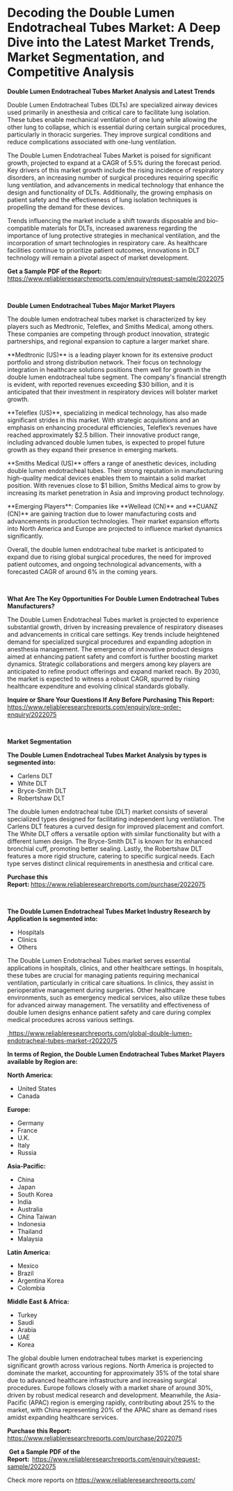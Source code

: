 <p><h1>Decoding the Double Lumen Endotracheal Tubes Market: A Deep Dive into the Latest Market Trends, Market Segmentation, and Competitive Analysis</h1></p><p><strong>Double Lumen Endotracheal Tubes Market Analysis and Latest Trends</strong></p>
<p><p>Double Lumen Endotracheal Tubes (DLTs) are specialized airway devices used primarily in anesthesia and critical care to facilitate lung isolation. These tubes enable mechanical ventilation of one lung while allowing the other lung to collapse, which is essential during certain surgical procedures, particularly in thoracic surgeries. They improve surgical conditions and reduce complications associated with one-lung ventilation.</p><p>The Double Lumen Endotracheal Tubes Market is poised for significant growth, projected to expand at a CAGR of 5.5% during the forecast period. Key drivers of this market growth include the rising incidence of respiratory disorders, an increasing number of surgical procedures requiring specific lung ventilation, and advancements in medical technology that enhance the design and functionality of DLTs. Additionally, the growing emphasis on patient safety and the effectiveness of lung isolation techniques is propelling the demand for these devices.</p><p>Trends influencing the market include a shift towards disposable and bio-compatible materials for DLTs, increased awareness regarding the importance of lung protective strategies in mechanical ventilation, and the incorporation of smart technologies in respiratory care. As healthcare facilities continue to prioritize patient outcomes, innovations in DLT technology will remain a pivotal aspect of market development.</p></p>
<p><strong>Get a Sample PDF of the Report:&nbsp;</strong> <a href="https://www.reliableresearchreports.com/enquiry/request-sample/2022075?utm_campaign=2224&utm_medium=2&utm_source=Github&utm_content=ia&utm_term=29032025&utm_id=double-lumen-endotracheal-tubes">https://www.reliableresearchreports.com/enquiry/request-sample/2022075</a></p>
<p>&nbsp;</p>
<p><strong>Double Lumen Endotracheal Tubes Major Market Players</strong></p>
<p><p>The double lumen endotracheal tubes market is characterized by key players such as Medtronic, Teleflex, and Smiths Medical, among others. These companies are competing through product innovation, strategic partnerships, and regional expansion to capture a larger market share.</p><p>**Medtronic (US)** is a leading player known for its extensive product portfolio and strong distribution network. Their focus on technology integration in healthcare solutions positions them well for growth in the double lumen endotracheal tube segment. The company's financial strength is evident, with reported revenues exceeding $30 billion, and it is anticipated that their investment in respiratory devices will bolster market growth.</p><p>**Teleflex (US)**, specializing in medical technology, has also made significant strides in this market. With strategic acquisitions and an emphasis on enhancing procedural efficiencies, Teleflex’s revenues have reached approximately $2.5 billion. Their innovative product range, including advanced double lumen tubes, is expected to propel future growth as they expand their presence in emerging markets.</p><p>**Smiths Medical (US)** offers a range of anesthetic devices, including double lumen endotracheal tubes. Their strong reputation in manufacturing high-quality medical devices enables them to maintain a solid market position. With revenues close to $1 billion, Smiths Medical aims to grow by increasing its market penetration in Asia and improving product technology.</p><p>**Emerging Players**: Companies like **Wellead (CN)** and **CUANZ (CN)** are gaining traction due to lower manufacturing costs and advancements in production technologies. Their market expansion efforts into North America and Europe are projected to influence market dynamics significantly.</p><p>Overall, the double lumen endotracheal tube market is anticipated to expand due to rising global surgical procedures, the need for improved patient outcomes, and ongoing technological advancements, with a forecasted CAGR of around 6% in the coming years.</p></p>
<p>&nbsp;</p>
<p><strong>What Are The Key Opportunities For Double Lumen Endotracheal Tubes Manufacturers?</strong></p>
<p><p>The Double Lumen Endotracheal Tubes market is projected to experience substantial growth, driven by increasing prevalence of respiratory diseases and advancements in critical care settings. Key trends include heightened demand for specialized surgical procedures and expanding adoption in anesthesia management. The emergence of innovative product designs aimed at enhancing patient safety and comfort is further boosting market dynamics. Strategic collaborations and mergers among key players are anticipated to refine product offerings and expand market reach. By 2030, the market is expected to witness a robust CAGR, spurred by rising healthcare expenditure and evolving clinical standards globally.</p></p>
<p><strong>Inquire or Share Your Questions If Any Before Purchasing This Report:</strong> <a href="https://www.reliableresearchreports.com/enquiry/pre-order-enquiry/2022075?utm_campaign=2224&utm_medium=2&utm_source=Github&utm_content=ia&utm_term=29032025&utm_id=double-lumen-endotracheal-tubes">https://www.reliableresearchreports.com/enquiry/pre-order-enquiry/2022075</a></p>
<p>&nbsp;</p>
<p><strong>Market Segmentation</strong></p>
<p><strong>The Double Lumen Endotracheal Tubes Market Analysis by types is segmented into:</strong></p>
<p><ul><li>Carlens DLT</li><li>White DLT</li><li>Bryce-Smith DLT</li><li>Robertshaw DLT</li></ul></p>
<p><p>The double lumen endotracheal tube (DLT) market consists of several specialized types designed for facilitating independent lung ventilation. The Carlens DLT features a curved design for improved placement and comfort. The White DLT offers a versatile option with similar functionality but with a different lumen design. The Bryce-Smith DLT is known for its enhanced bronchial cuff, promoting better sealing. Lastly, the Robertshaw DLT features a more rigid structure, catering to specific surgical needs. Each type serves distinct clinical requirements in anesthesia and critical care.</p></p>
<p><strong>Purchase this Report:&nbsp;</strong><a href="https://www.reliableresearchreports.com/purchase/2022075?utm_campaign=2224&utm_medium=2&utm_source=Github&utm_content=ia&utm_term=29032025&utm_id=double-lumen-endotracheal-tubes">https://www.reliableresearchreports.com/purchase/2022075</a></p>
<p>&nbsp;</p>
<p><strong>The Double Lumen Endotracheal Tubes Market Industry Research by Application is segmented into:</strong></p>
<p><ul><li>Hospitals</li><li>Clinics</li><li>Others</li></ul></p>
<p><p>The Double Lumen Endotracheal Tubes market serves essential applications in hospitals, clinics, and other healthcare settings. In hospitals, these tubes are crucial for managing patients requiring mechanical ventilation, particularly in critical care situations. In clinics, they assist in perioperative management during surgeries. Other healthcare environments, such as emergency medical services, also utilize these tubes for advanced airway management. The versatility and effectiveness of double lumen designs enhance patient safety and care during complex medical procedures across various settings.</p></p>
<p><a href="https://www.reliableresearchreports.com/global-double-lumen-endotracheal-tubes-market-r2022075?utm_campaign=2224&utm_medium=2&utm_source=Github&utm_content=ia&utm_term=29032025&utm_id=double-lumen-endotracheal-tubes">&nbsp;https://www.reliableresearchreports.com/global-double-lumen-endotracheal-tubes-market-r2022075</a></p>
<p><strong>In terms of Region, the Double Lumen Endotracheal Tubes Market Players available by Region are:</strong></p>
<p>
    <p> <strong> North America: </strong>
        <ul>
            <li>United States</li>
            <li>Canada</li>
        </ul>
        </p> 
    <p> <strong> Europe: </strong>
        <ul>
            <li>Germany</li>
            <li>France</li>
            <li>U.K.</li>
            <li>Italy</li>
            <li>Russia</li>
        </ul>
        </p> 
    <p> <strong> Asia-Pacific: </strong>
        <ul>
            <li>China</li>
            <li>Japan</li>
            <li>South Korea</li>
            <li>India</li>
            <li>Australia</li>
            <li>China Taiwan</li>
            <li>Indonesia</li>
            <li>Thailand</li>
            <li>Malaysia</li>
        </ul>
        </p> 
    <p> <strong> Latin America: </strong>
        <ul>
            <li>Mexico</li>
            <li>Brazil</li>
            <li>Argentina Korea</li>
            <li>Colombia</li>
        </ul>
        </p> 
    <p> <strong> Middle East & Africa: </strong>
        <ul>
            <li>Turkey</li>
            <li>Saudi</li>
            <li>Arabia</li>
            <li>UAE</li>
            <li>Korea</li>
        </ul>
    </p>
    </p>
<p><p>The global double lumen endotracheal tubes market is experiencing significant growth across various regions. North America is projected to dominate the market, accounting for approximately 35% of the total share due to advanced healthcare infrastructure and increasing surgical procedures. Europe follows closely with a market share of around 30%, driven by robust medical research and development. Meanwhile, the Asia-Pacific (APAC) region is emerging rapidly, contributing about 25% to the market, with China representing 20% of the APAC share as demand rises amidst expanding healthcare services.</p></p>
<p><strong>Purchase this Report: </strong><a href="https://www.reliableresearchreports.com/purchase/2022075?utm_campaign=2224&utm_medium=2&utm_source=Github&utm_content=ia&utm_term=29032025&utm_id=double-lumen-endotracheal-tubes">https://www.reliableresearchreports.com/purchase/2022075</a></p>
<p>&nbsp;<strong>Get a Sample PDF of the Report:&nbsp;&nbsp;</strong><a href="https://www.reliableresearchreports.com/enquiry/request-sample/2022075?utm_campaign=2224&utm_medium=2&utm_source=Github&utm_content=ia&utm_term=29032025&utm_id=double-lumen-endotracheal-tubes">https://www.reliableresearchreports.com/enquiry/request-sample/2022075</a></p>
<p><strong></strong></p>
<p>Check more reports on <a href="https://www.reliableresearchreports.com/?utm_campaign=2224&utm_medium=2&utm_source=Github&utm_content=ia&utm_term=29032025&utm_id=double-lumen-endotracheal-tubes">https://www.reliableresearchreports.com/</a></p>